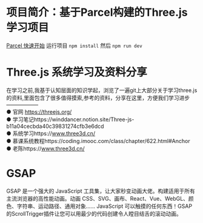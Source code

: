 # 项目简介：基于Parcel构建的Three.js学习项目
[Parcel 快速开始](https://www.parceljs.cn/getting_started.html)
运行项目 `npm install` 然后 `npm run dev`
# Three.js 系统学习及资料分享
在学习之前,我基于认知层面的知识学起，浏览了一遍git上大部分关于学习three.js的资料,里面包含了很多值得摸索,参考的资料，分享在这里，方便我们学习进步
<br/>——————
<br/>● 官网 https://threejs.org/
<br/>● 学习笔记https://winddancer.notion.site/Three-js-b11a04cecbda40c39831274cfb3e6dcd
<br/>● 系统学习https://www.three3d.cn/
<br/>● 慕课系统教程https://coding.imooc.com/class/chapter/622.html#Anchor
<br/>● 老陈https://www.three3d.cn/

# GSAP
GSAP 是一个强大的 JavaScript 工具集，让大家秒变动画大佬。构建适用于所有主流浏览器的高性能动画。动画 CSS、SVG、画布、React、Vue、WebGL、颜色、字符串、运动路径、通用对象...... JavaScript 可以触摸的任何东西！GSAP 的ScrollTrigger插件让您可以用最少的代码创建令人瞠目结舌的滚动动画。

